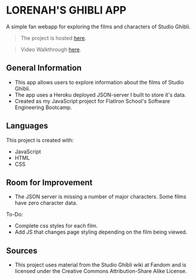 # LORENAH'S GHIBLI APP

A simple fan webapp for exploring the films and characters of Studio Ghibli. 

>The project is hosted [here](https://skylar-lorena.github.io/my-ghibli-app/).

>Video Walkthrough [here]().

## General Information
- This app allows users to explore information about the films of Studio Ghibli. 
- The app uses a Heroku deployed JSON-server I built to store it's data.
- Created as my JavaScript project for FlatIron School's Software Engineering Bootcamp.



## Languages
This project is created with:

* JavaScript
* HTML
* CSS

## Room for Improvement

- The JSON server is missing a number of major characters. Some films have zero character data.

To-Do:
- Complete css styles for each film.
- Add JS that changes page styling depending on the film being viewed.

## Sources

- This project uses material from the Studio Ghibli wiki at Fandom and is licensed under the Creative Commons Attribution-Share Alike License.

